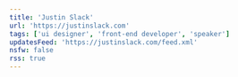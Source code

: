 ```yaml
---
title: 'Justin Slack'
url: 'https://justinslack.com'
tags: ['ui designer', 'front-end developer', 'speaker']
updatesFeed: 'https://justinslack.com/feed.xml'
nsfw: false
rss: true
---
```


